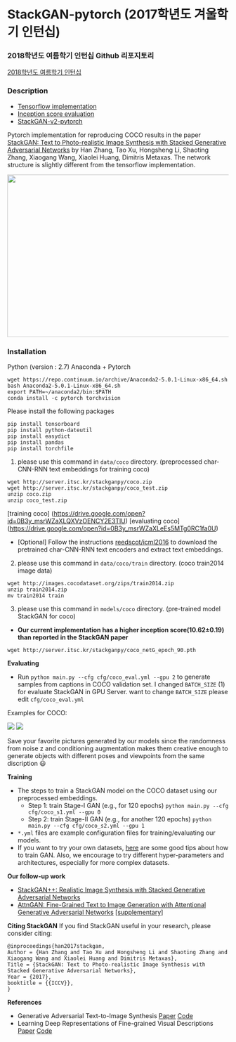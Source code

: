 # StackGAN-pytorch (2017학년도 겨울학기 인턴십)

### 2018학년도 여름학기 인턴십 Github 리포지토리
[2018학년도 여름학기 인턴십](https://github.com/itsss/DeepLearningInternship)

### Description
- [Tensorflow implementation](https://github.com/hanzhanggit/StackGAN)
- [Inception score evaluation](https://github.com/hanzhanggit/StackGAN-inception-model)
- [StackGAN-v2-pytorch](https://github.com/hanzhanggit/StackGAN-v2)

Pytorch implementation for reproducing COCO results in the paper [StackGAN: Text to Photo-realistic Image Synthesis with Stacked Generative Adversarial Networks](https://arxiv.org/pdf/1612.03242v2.pdf) by Han Zhang, Tao Xu, Hongsheng Li, Shaoting Zhang, Xiaogang Wang, Xiaolei Huang, Dimitris Metaxas. The network structure is slightly different from the tensorflow implementation. 

<img src="examples/framework.jpg" width="850px" height="370px"/>


### Installation
Python (version : 2.7)
Anaconda + Pytorch
```
wget https://repo.continuum.io/archive/Anaconda2-5.0.1-Linux-x86_64.sh
bash Anaconda2-5.0.1-Linux-x86_64.sh
export PATH=~/anaconda2/bin:$PATH
conda install -c pytorch torchvision 
```

Please install the following packages
```
pip install tensorboard
pip install python-dateutil
pip install easydict
pip install pandas
pip install torchfile
```

1. please use this command in `data/coco` directory. (preprocessed char-CNN-RNN text embeddings for training coco)

```
wget http://server.itsc.kr/stackganpy/coco.zip
wget http://server.itsc.kr/stackganpy/coco_test.zip
unzip coco.zip
unzip coco_test.zip
```
[training coco] (https://drive.google.com/open?id=0B3y_msrWZaXLQXVzOENCY2E3TlU)
[evaluating coco] (https://drive.google.com/open?id=0B3y_msrWZaXLeEs5MTg0RC1fa0U)

  - [Optional] Follow the instructions [reedscot/icml2016](https://github.com/reedscot/icml2016) to download the pretrained char-CNN-RNN text encoders and extract text embeddings.
  
2. please use this command in `data/coco/train` directory. (coco train2014 image data)
```
wget http://images.cocodataset.org/zips/train2014.zip
unzip train2014.zip
mv train2014 train
```

3. please use this command in `models/coco` directory. (pre-trained model StackGAN for coco)
- **Our current implementation has a higher inception score(10.62±0.19) than reported in the StackGAN paper**
```
wget http://server.itsc.kr/stackganpy/coco_netG_epoch_90.pth
```

**Evaluating**
- Run `python main.py --cfg cfg/coco_eval.yml --gpu 2` to generate samples from captions in COCO validation set. I changed `BATCH_SIZE` (1) for evaluate StackGAN in GPU Server. want to change `BATCH_SIZE` please edit `cfg/coco_eval.yml`

Examples for COCO:
 
![](examples/coco_2.png)
![](examples/coco_3.png)

Save your favorite pictures generated by our models since the randomness from noise z and conditioning augmentation makes them creative enough to generate objects with different poses and viewpoints from the same discription :smiley:


**Training**
- The steps to train a StackGAN model on the COCO dataset using our preprocessed embeddings.
  - Step 1: train Stage-I GAN (e.g., for 120 epochs) `python main.py --cfg cfg/coco_s1.yml --gpu 0`
  - Step 2: train Stage-II GAN (e.g., for another 120 epochs) `python main.py --cfg cfg/coco_s2.yml --gpu 1`
- `*.yml` files are example configuration files for training/evaluating our models.
- If you want to try your own datasets, [here](https://github.com/soumith/ganhacks) are some good tips about how to train GAN. Also, we encourage to try different hyper-parameters and architectures, especially for more complex datasets.

**Our follow-up work**

- [StackGAN++: Realistic Image Synthesis with Stacked Generative Adversarial Networks](https://arxiv.org/abs/1710.10916)
- [AttnGAN: Fine-Grained Text to Image Generation with Attentional Generative Adversarial Networks](https://arxiv.org/abs/1711.10485) [[supplementary]](https://1drv.ms/b/s!Aj4exx_cRA4ghK5-kUG-EqH7hgknUA)

**Citing StackGAN**
If you find StackGAN useful in your research, please consider citing:

```
@inproceedings{han2017stackgan,
Author = {Han Zhang and Tao Xu and Hongsheng Li and Shaoting Zhang and Xiaogang Wang and Xiaolei Huang and Dimitris Metaxas},
Title = {StackGAN: Text to Photo-realistic Image Synthesis with Stacked Generative Adversarial Networks},
Year = {2017},
booktitle = {{ICCV}},
}
```
**References**

- Generative Adversarial Text-to-Image Synthesis [Paper](https://arxiv.org/abs/1605.05396) [Code](https://github.com/reedscot/icml2016)
- Learning Deep Representations of Fine-grained Visual Descriptions [Paper](https://arxiv.org/abs/1605.05395) [Code](https://github.com/reedscot/cvpr2016)
